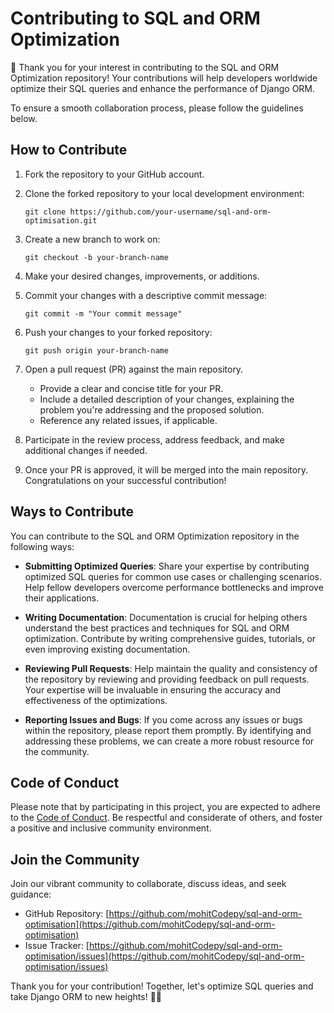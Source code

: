 # Contributing to SQL and ORM Optimization

🎉 Thank you for your interest in contributing to the SQL and ORM Optimization repository! Your contributions will help developers worldwide optimize their SQL queries and enhance the performance of Django ORM.

To ensure a smooth collaboration process, please follow the guidelines below.

## How to Contribute

1. Fork the repository to your GitHub account.

2. Clone the forked repository to your local development environment:
   ```
   git clone https://github.com/your-username/sql-and-orm-optimisation.git
   ```

3. Create a new branch to work on:
   ```
   git checkout -b your-branch-name
   ```

4. Make your desired changes, improvements, or additions.

5. Commit your changes with a descriptive commit message:
   ```
   git commit -m "Your commit message"
   ```

6. Push your changes to your forked repository:
   ```
   git push origin your-branch-name
   ```

7. Open a pull request (PR) against the main repository.
   - Provide a clear and concise title for your PR.
   - Include a detailed description of your changes, explaining the problem you're addressing and the proposed solution.
   - Reference any related issues, if applicable.

8. Participate in the review process, address feedback, and make additional changes if needed.

9. Once your PR is approved, it will be merged into the main repository. Congratulations on your successful contribution!

## Ways to Contribute

You can contribute to the SQL and ORM Optimization repository in the following ways:

- **Submitting Optimized Queries**: Share your expertise by contributing optimized SQL queries for common use cases or challenging scenarios. Help fellow developers overcome performance bottlenecks and improve their applications.

- **Writing Documentation**: Documentation is crucial for helping others understand the best practices and techniques for SQL and ORM optimization. Contribute by writing comprehensive guides, tutorials, or even improving existing documentation.

- **Reviewing Pull Requests**: Help maintain the quality and consistency of the repository by reviewing and providing feedback on pull requests. Your expertise will be invaluable in ensuring the accuracy and effectiveness of the optimizations.

- **Reporting Issues and Bugs**: If you come across any issues or bugs within the repository, please report them promptly. By identifying and addressing these problems, we can create a more robust resource for the community.

## Code of Conduct

Please note that by participating in this project, you are expected to adhere to the [Code of Conduct](CODE_OF_CONDUCT.md). Be respectful and considerate of others, and foster a positive and inclusive community environment.

## Join the Community

Join our vibrant community to collaborate, discuss ideas, and seek guidance:

- GitHub Repository: [https://github.com/mohitCodepy/sql-and-orm-optimisation](https://github.com/mohitCodepy/sql-and-orm-optimisation)
- Issue Tracker: [https://github.com/mohitCodepy/sql-and-orm-optimisation/issues](https://github.com/mohitCodepy/sql-and-orm-optimisation/issues)

Thank you for your contribution! Together, let's optimize SQL queries and take Django ORM to new heights! 🚀✨
